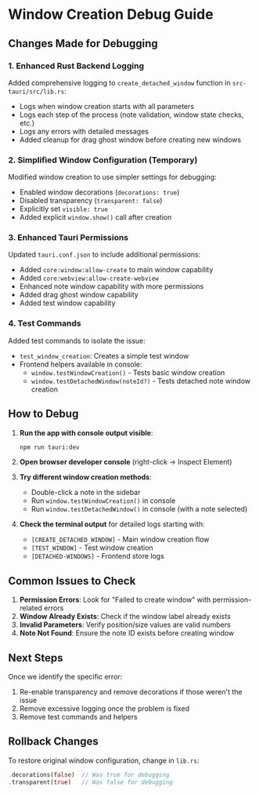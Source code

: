 # Window Creation Debug Guide

## Changes Made for Debugging

### 1. Enhanced Rust Backend Logging

Added comprehensive logging to `create_detached_window` function in `src-tauri/src/lib.rs`:
- Logs when window creation starts with all parameters
- Logs each step of the process (note validation, window state checks, etc.)
- Logs any errors with detailed messages
- Added cleanup for drag ghost window before creating new windows

### 2. Simplified Window Configuration (Temporary)

Modified window creation to use simpler settings for debugging:
- Enabled window decorations (`decorations: true`)
- Disabled transparency (`transparent: false`)
- Explicitly set `visible: true`
- Added explicit `window.show()` call after creation

### 3. Enhanced Tauri Permissions

Updated `tauri.conf.json` to include additional permissions:
- Added `core:window:allow-create` to main window capability
- Added `core:webview:allow-create-webview` 
- Enhanced note window capability with more permissions
- Added drag ghost window capability
- Added test window capability

### 4. Test Commands

Added test commands to isolate the issue:
- `test_window_creation`: Creates a simple test window
- Frontend helpers available in console:
  - `window.testWindowCreation()` - Tests basic window creation
  - `window.testDetachedWindow(noteId?)` - Tests detached note window creation

## How to Debug

1. **Run the app with console output visible**:
   ```bash
   npm run tauri:dev
   ```

2. **Open browser developer console** (right-click → Inspect Element)

3. **Try different window creation methods**:
   - Double-click a note in the sidebar
   - Run `window.testWindowCreation()` in console
   - Run `window.testDetachedWindow()` in console (with a note selected)

4. **Check the terminal output** for detailed logs starting with:
   - `[CREATE_DETACHED_WINDOW]` - Main window creation flow
   - `[TEST_WINDOW]` - Test window creation
   - `[DETACHED-WINDOWS]` - Frontend store logs

## Common Issues to Check

1. **Permission Errors**: Look for "Failed to create window" with permission-related errors
2. **Window Already Exists**: Check if the window label already exists
3. **Invalid Parameters**: Verify position/size values are valid numbers
4. **Note Not Found**: Ensure the note ID exists before creating window

## Next Steps

Once we identify the specific error:
1. Re-enable transparency and remove decorations if those weren't the issue
2. Remove excessive logging once the problem is fixed
3. Remove test commands and helpers

## Rollback Changes

To restore original window configuration, change in `lib.rs`:
```rust
.decorations(false)  // Was true for debugging
.transparent(true)   // Was false for debugging
```